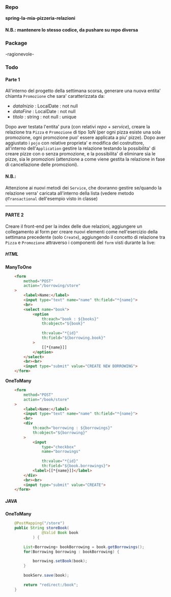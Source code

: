 ### Repo
**spring-la-mia-pizzeria-relazioni**
#### N.B.: mantenere lo stesso codice, da pushare su repo diversa


### Package
-ragionevole-

### Todo
#### Parte 1
All'interno del progetto della settimana scorsa, generare una nuova entita' chiamta `Promozione` che sara' caratterizzata da:
- *dataInizio* : LocalDate : not null
- *dataFine* : LocalDate : not null
- *titolo* : string : not null : unique

Dopo aver testata l'entita' pura (con relativi *repo* + *service*), creare la relazione tra `Pizza` e `Promozione` di tipo *1aN* (per ogni pizza esiste una sola promozione, ogni promozione puo' essere applicata a piu' pizze).
Dopo aver aggiustato i `pojo` con relative proprieta' e modifica del costruttore, all'interno dell'`Application` gestire la relazione testando la possibilita' di creare pizze con o senza promozione, e la possibilita' di eliminare sia le pizze, sia le promozioni (attenzione a come viene gestita la relazione in fase di cancellazione delle promozioni).

#### N.B.:
Attenzione ai nuovi metodi dei `Service`, che dovranno gestire se/quando la relazione verra' caricata all'interno della lista (vedere metodo `@Transactional` dell'esempio visto in classe)

---

#### PARTE 2
Creare il front-end per la index delle due relazioni, aggiungere un collegamento al form per creare nuovi elementi come nell'esercizio della settimana precedente (solo `Create`), aggiungendo il concetto di relazione tra `Pizza` e `Promozione` attraverso i componenti del `form` visti durante la live: 

##### HTML
**ManyToOne**
```html
	<form
		method="POST"
		action="/borrowing/store"
	>
		<label>Name:</label>
		<input type="text" name="name" th:field="*{name}">
		<br>
		<select name="book">
			<option
				th:each="book : ${books}"
				th:object="${book}"
				
				th:value="*{id}"
				th:field="${borrowing.book}"
			>
				[[*{name}]]
			</option>
		</select>
		<br><br>
		<input type="submit" value="CREATE NEW BORROWING">
	</form>
```

**OneToMany**
```html
	<form
		method="POST"
		action="/book/store"
	>
		<label>Name:</label>
		<input type="text" name="name" th:field="*{name}">
		<br>
		<div
			th:each="borrowing : ${borrowings}"
			th:object="${borrowing}"
		>
			<input 
				type="checkbox" 
				name="borrowings" 
				
				th:value="*{id}" 
				th:field="${book.borrowings}">
			<label>[[*{name}]]</label>
		</div>
		<br><br>
		<input type="submit" value="CREATE">
	</form>
```


##### JAVA
**OneToMany**
```java
	@PostMapping("/store")
	public String storeBook(
				@Valid Book book
			) {
		
		List<Borrowing> bookBorrowing = book.getBorrowings();
		for(Borrowing borrowing : bookBorrowing) {
			
			borrowing.setBook(book);
		}
		
		bookServ.save(book);
		
		return "redirect:/book";
	}
```